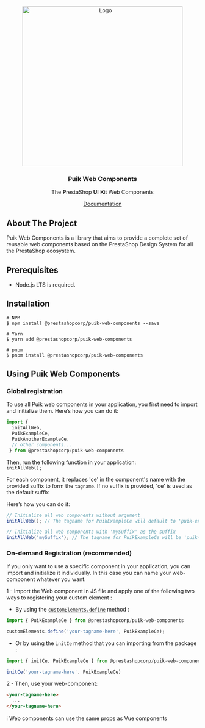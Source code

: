 <div align="center">
  <a href="https://prestashop.com">
    <img src="https://prestashop.com/sites/default/files/email/logo_x2_rebrand.png" alt="Logo" width="420">
  </a>

<h3 align="center">Puik Web Components</h3>

  <p align="center">
    The <b>P</b>restaShop <b>UI</b> <b>K</b>it Web Components
  </p>
  <a href="https://uikit.prestashop.com/">Documentation</a>
</div>

## About The Project

Puik Web Components is a library that aims to provide a complete set of reusable web components based on the PrestaShop Design System for all the PrestaShop ecosystem.

## Prerequisites

- Node.js LTS is required.

## Installation

```shell
# NPM
$ npm install @prestashopcorp/puik-web-components --save

# Yarn
$ yarn add @prestashopcorp/puik-web-components

# pnpm
$ pnpm install @prestashopcorp/puik-web-components
```

## Using Puik Web Components

### Global registration

To use all Puik web components in your application, you first need to import and initialize them. Here’s how you can do it:  

```js
import {
  initAllWeb,
  PuikExampleCe,
  PuikAnotherExampleCe,
  // other components...
 } from @prestashopcorp/puik-web-components
 ```

Then, run the following function in your application:  
`initAllWeb();`

For each component, it replaces 'ce' in the component's name with the provided suffix to form the `tagname`.
If no suffix is provided, 'ce' is used as the default suffix

Here’s how you can do it:

```javascript
// Initialize all web components without argument
initAllWeb(); // The tagname for PuikExampleCe will default to 'puik-example-ce'

// Initialize all web components with 'mySuffix' as the suffix
initAllWeb('mySuffix'); // The tagname for PuikExampleCe will be 'puik-example-mySuffix'
```

### On-demand Registration (recommended)

If you only want to use a specific component in your application, you can import and initialize it individually.
In this case you can name your web-component whatever you want.

1 - Import the Web component in JS file and apply one of the following two ways to registering your custom element :

- By using the [`customElements.define`](https://developer.mozilla.org/en-US/docs/Web/API/Web_components/Using_custom_elements#registering_a_custom_element) method :

```js
import { PuikExampleCe } from @prestashopcorp/puik-web-components

customElements.define('your-tagname-here', PuikExampleCe);
```

- Or by using the `initCe` method that you can importing from the package :

```js
import { initCe, PuikExampleCe } from @prestashopcorp/puik-web-components

initCe('your-tagname-here', PuikExampleCe)
```

2 - Then, use your web-component:

```html
<your-tagname-here>
  ...
</your-tagname-here>
```

ℹ️ Web components can use the same props as Vue components
